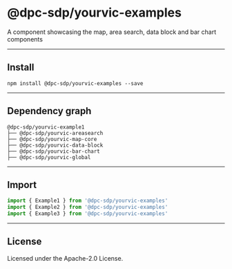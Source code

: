 # @dpc-sdp/yourvic-examples

A component showcasing the map, area search, data block and bar chart components

--------------------------------------------------------------------------------

## Install

```shell
npm install @dpc-sdp/yourvic-examples --save
```

--------------------------------------------------------------------------------

## Dependency graph

```shell
@dpc-sdp/yourvic-example1
├── @dpc-sdp/yourvic-areasearch
├── @dpc-sdp/yourvic-map-core
├── @dpc-sdp/yourvic-data-block
├── @dpc-sdp/yourvic-bar-chart
├── @dpc-sdp/yourvic-global
```

--------------------------------------------------------------------------------

## Import

```js
import { Example1 } from '@dpc-sdp/yourvic-examples'
import { Example2 } from '@dpc-sdp/yourvic-examples'
import { Example3 } from '@dpc-sdp/yourvic-examples'
```

--------------------------------------------------------------------------------

## License

Licensed under the Apache-2.0 License.

<!-- /GENERATED_DOCS -->
